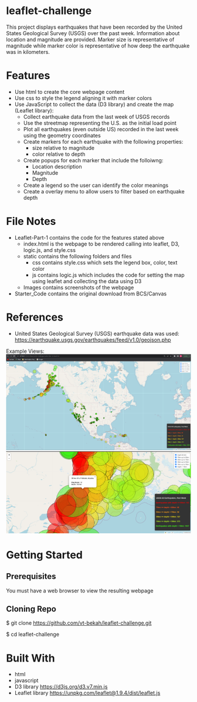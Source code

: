 # leaflet-challenge
This project displays earthquakes that have been recorded by the United States Geological Survey (USGS) over the past week. Information about location and magnitude are provided. Marker size is representative of magnitude while marker color is representative of how deep the earthquake was in kilometers.

# Features
* Use html to create the core webpage content
* Use css to style the legend aligning it with marker colors
* Use JavaScript to collect the data (D3 library) and create the map (Leaflet library):
    * Collect earthquake data from the last week of USGS records
    * Use the streetmap representing the U.S. as the initial load point
    * Plot all earthquakes (even outside US) recorded in the last week using the geometry coordinates
    * Create markers for each earthquake with the following properties:
        * size relative to magnitude
        * color relative to depth
    * Create popups for each marker that include the folloiwng:
        * Location description
        * Magnitude
        * Depth
    * Create a legend so the user can identify the color meanings
    * Create a overlay menu to allow users to filter based on earthquake depth


# File Notes
* Leaflet-Part-1 contains the code for the features stated above
  * index.html is the webpage to be rendered calling into leaflet, D3, logic.js, and style.css
  * static contains the following folders and files
    * css contains style.css which sets the legend box, color, text color
    * js contains logic.js which includes the code for setting the map using leaflet and collecting the data using D3
  * Images contains screenshots of the webpage
* Starter_Code contains the original download from BCS/Canvas


# References
* United States Geological Survey (USGS) earthquake data was used: https://earthquake.usgs.gov/earthquakes/feed/v1.0/geojson.php 

Example Views: 
<br> 
![Initial Load](Leaflet-Part-1/images/EarthquakeWebsiteOnLoad.png)
<br>
![Zoom In](Leaflet-Part-1/images/EarthquakeWebsiteZoomPopup.png)


# Getting Started

## Prerequisites
You must have a web browser to view the resulting webpage

## Cloning Repo
$ git clone https://github.com/vt-bekah/leaflet-challenge.git

$ cd leaflet-challenge

# Built With
* html
* javascript
* D3 library https://d3js.org/d3.v7.min.js
* Leaflet library https://unpkg.com/leaflet@1.9.4/dist/leaflet.js 



